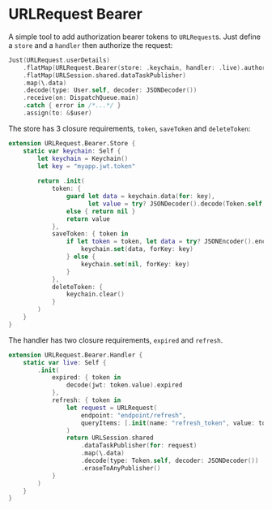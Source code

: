 # URLRequest Bearer

A simple tool to add authorization bearer tokens to `URLRequest`s.
Just define a `store` and a `handler` then authorize the request:

```swift
Just(URLRequest.userDetails)
    .flatMap(URLRequest.Bearer(store: .keychain, handler: .live).authorize)
    .flatMap(URLSession.shared.dataTaskPublisher)
    .map(\.data)
    .decode(type: User.self, decoder: JSONDecoder())
    .receive(on: DispatchQueue.main)
    .catch { error in /*...*/ }
    .assign(to: &$user)
```

The store has 3 closure requirements, `token`, `saveToken` and `deleteToken`:

```swift
extension URLRequest.Bearer.Store {
    static var keychain: Self {
        let keychain = Keychain()
        let key = "myapp.jwt.token"
        
        return .init(
            token: {
                guard let data = keychain.data(for: key),
                      let value = try? JSONDecoder().decode(Token.self, from: data)
                else { return nil }
                return value
            },
            saveToken: { token in
                if let token = token, let data = try? JSONEncoder().encode(token) {
                    keychain.set(data, forKey: key)
                } else {
                    keychain.set(nil, forKey: key)
                }
            },
            deleteToken: {
                keychain.clear()
            }
        )
    }
}

```

The handler has two closure requirements, `expired` and `refresh`.

```swift 
extension URLRequest.Bearer.Handler {
    static var live: Self {
        .init(
            expired: { token in
                decode(jwt: token.value).expired
            },
            refresh: { token in
                let request = URLRequest(
                    endpoint: "endpoint/refresh",
                    queryItems: [.init(name: "refresh_token", value: token.refresh)]
                )
                return URLSession.shared
                    .dataTaskPublisher(for: request)
                    .map(\.data)
                    .decode(type: Token.self, decoder: JSONDecoder())
                    .eraseToAnyPublisher()
            }
        )
    }    
}
```
